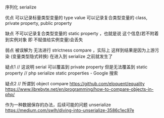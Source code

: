 #

序列化
serialize

优点
可以记录标量类型变量的 type value
可以记录复合类型变量的 class, private property, public property

缺点
不可以记录复合类型变量的 static property ，也就是说 这个信息(若不附着到实例对象 即 不赋值给实例变量)会丢失

弱点
被误解为 无法进行 strictness compare ，实际上 这样到结果是因为上游污染 (变量类型隐式转换) 在进入到 serialize 之前就发生了

疑点1
// 这说明 serial 可以覆盖到 private property 但是无法覆盖到 static property
// php serialize static properties - Google 搜索

疑点2
// 所谓到 object compare
https://github.com/eloquent/equality
https://www.librebyte.net/en/programming/how-to-compare-objects-in-php/


作为一种数据保存的办法，后续可能的问题
unserialize
https://medium.com/swlh/diving-into-unserialize-3586c1ec97e
